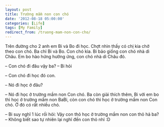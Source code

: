```yaml
---
layout: post
title: Trường mầm non con chó
date: '2012-08-18 05:00:00'
categories: [Life]
tags: [My Family]
redirect_from: /truong-mam-non-con-cho/
---
```




Trên đường cho 2 anh em Bi và Bo đi học. Chợt nhìn thấy có chị kia chở theo con chó. Ba chỉ Bi và Bo. Con chó kìa. Bi bảo giống con chó nhà dì Châu. Em bo hào hứng hưởng ứng, con chó nhà dì Châu đó.

– Con chó đi đâu vậy ba? – Bi hỏi

– Con chó đi học đó con.

– Nó đi học ở đâu?

– Nó đi học ở trường mầm non Con chó. Ba còn giải thích thêm, Bi với em bo thì học ở trường mầm non BaBi, còn con chó thì học ở trường mầm non Con chó. Ở đó có rất nhiều chó.

– Bi suy nghĩ 1 lúc rồi hỏi: Vậy con thỏ học ở trường mầm non con thỏ hả ba? – Không biết sao tự nhiên lại nghĩ đến con thỏ nhỉ :D